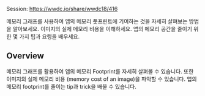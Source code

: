 Session: https://wwdc.io/share/wwdc18/416

메모리 그래프를 사용하여 앱의 메모리 풋프린트에 기여하는 것을 자세히 살펴보는 방법을 알아보세요. 이미지의 실제 메모리 비용을 이해하세요. 앱의 메모리 공간을 줄이기 위한 몇 가지 팁과 요령을 배우세요.
## Overview
메모리 그래프를 활용하여 앱의 메모리 Footprint를 자세히 살펴볼 수 있습니다. 또한 이미지의 실제 메모리 비용 (memory cost of an image)을 파악할 수 있습니다. 앱의 메모리 footprint를 줄이는 tip과 trick을 배울 수 있습니다.